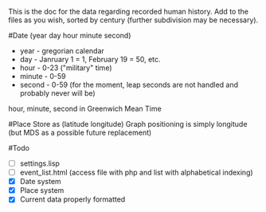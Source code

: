 This is the doc for the data regarding recorded human history.
Add to the files as you wish, sorted by century (further subdivision may be necessary).

#Date
(year day hour minute second)
- year - gregorian calendar
- day - Janruary 1 = 1, February 19 = 50, etc.
- hour - 0-23 ("military" time)
- minute - 0-59
- second - 0-59 (for the moment, leap seconds are not handled and probably never will be)

hour, minute, second in Greenwich Mean Time

#Place
Store as (latitude longitude)
Graph positioning is simply longitude
(but MDS as a possible future replacement)

#Todo
- [ ] settings.lisp
- [ ] event_list.html (access file with php and list with alphabetical indexing)
- [x] Date system
- [x] Place system
- [x] Current data properly formatted
